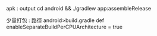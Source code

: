 apk : output cd android && ./gradlew app:assembleRelease

少量打包 : 路徑  android>build.gradle    def enableSeparateBuildPerCPUArchitecture = true

